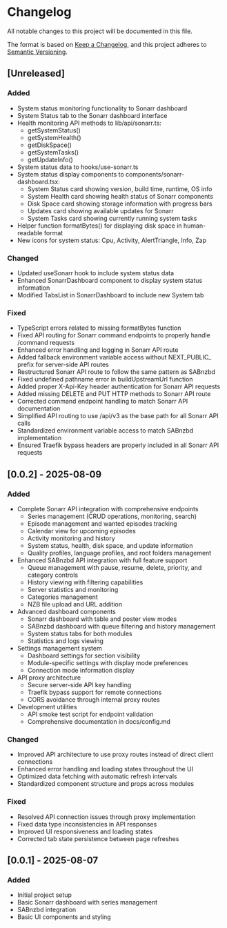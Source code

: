 # Changelog

All notable changes to this project will be documented in this file.

The format is based on [Keep a Changelog](https://keepachangelog.com/en/1.0.0/),
and this project adheres to [Semantic Versioning](https://semver.org/spec/v2.0.0.html).

## [Unreleased]

### Added
- System status monitoring functionality to Sonarr dashboard
- System Status tab to the Sonarr dashboard interface
- Health monitoring API methods to lib/api/sonarr.ts:
  - getSystemStatus()
  - getSystemHealth()
  - getDiskSpace()
  - getSystemTasks()
  - getUpdateInfo()
- System status data to hooks/use-sonarr.ts
- System status display components to components/sonarr-dashboard.tsx:
  - System Status card showing version, build time, runtime, OS info
  - System Health card showing health status of Sonarr components
  - Disk Space card showing storage information with progress bars
  - Updates card showing available updates for Sonarr
  - System Tasks card showing currently running system tasks
- Helper function formatBytes() for displaying disk space in human-readable format
- New icons for system status: Cpu, Activity, AlertTriangle, Info, Zap

### Changed
- Updated useSonarr hook to include system status data
- Enhanced SonarrDashboard component to display system status information
- Modified TabsList in SonarrDashboard to include new System tab

### Fixed
- TypeScript errors related to missing formatBytes function
- Fixed API routing for Sonarr command endpoints to properly handle /command requests
- Enhanced error handling and logging in Sonarr API route
- Added fallback environment variable access without NEXT_PUBLIC_ prefix for server-side API routes
- Restructured Sonarr API route to follow the same pattern as SABnzbd
- Fixed undefined pathname error in buildUpstreamUrl function
- Added proper X-Api-Key header authentication for Sonarr API requests
- Added missing DELETE and PUT HTTP methods to Sonarr API route
- Corrected command endpoint handling to match Sonarr API documentation
- Simplified API routing to use /api/v3 as the base path for all Sonarr API calls
- Standardized environment variable access to match SABnzbd implementation
- Ensured Traefik bypass headers are properly included in all Sonarr API requests

## [0.0.2] - 2025-08-09

### Added
- Complete Sonarr API integration with comprehensive endpoints
  - Series management (CRUD operations, monitoring, search)
  - Episode management and wanted episodes tracking
  - Calendar view for upcoming episodes
  - Activity monitoring and history
  - System status, health, disk space, and update information
  - Quality profiles, language profiles, and root folders management
- Enhanced SABnzbd API integration with full feature support
  - Queue management with pause, resume, delete, priority, and category controls
  - History viewing with filtering capabilities
  - Server statistics and monitoring
  - Categories management
  - NZB file upload and URL addition
- Advanced dashboard components
  - Sonarr dashboard with table and poster view modes
  - SABnzbd dashboard with queue filtering and history management
  - System status tabs for both modules
  - Statistics and logs viewing
- Settings management system
  - Dashboard settings for section visibility
  - Module-specific settings with display mode preferences
  - Connection mode information display
- API proxy architecture
  - Secure server-side API key handling
  - Traefik bypass support for remote connections
  - CORS avoidance through internal proxy routes
- Development utilities
  - API smoke test script for endpoint validation
  - Comprehensive documentation in docs/config.md

### Changed
- Improved API architecture to use proxy routes instead of direct client connections
- Enhanced error handling and loading states throughout the UI
- Optimized data fetching with automatic refresh intervals
- Standardized component structure and props across modules

### Fixed
- Resolved API connection issues through proxy implementation
- Fixed data type inconsistencies in API responses
- Improved UI responsiveness and loading states
- Corrected tab state persistence between page refreshes

## [0.0.1] - 2025-08-07

### Added
- Initial project setup
- Basic Sonarr dashboard with series management
- SABnzbd integration
- Basic UI components and styling